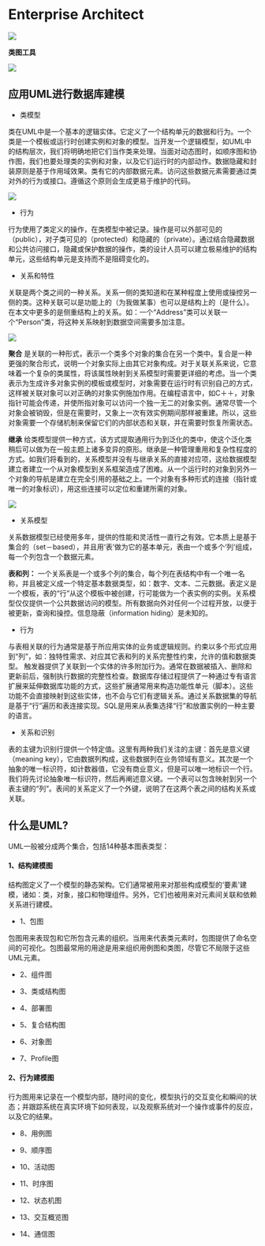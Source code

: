 # Enterprise Architect

![](./EA/001.png)


**类图工具**

![](./EA/002.png)

## 应用UML进行数据库建模

+ 类模型

类在UML中是一个基本的逻辑实体。它定义了一个结构单元的数据和行为。一个类是一个模板或运行时创建实例和对象的模型。当开发一个逻辑模型，如UML中的结构层次，我们将明确地把它们当作类来处理。当面对动态图时，如顺序图和协作图，我们也要处理类的实例和对象，以及它们运行时的内部动作。数据隐藏和封装原则是基于作用域效果。类有它的内部数据元素。访问这些数据元素需要通过类对外的行为或接口。遵循这个原则会生成更易于维护的代码。

![](./EA/003.gif)

+ 行为

行为使用了类定义的操作，在类模型中被记录。操作是可以外部可见的（public），对子类可见的（protected）和隐藏的（private）。通过结合隐藏数据和公共访问接口，隐藏或保护数据的操作，类的设计人员可以建立极易维护的结构单元，这些结构单元是支持而不是阻碍变化的。

+ 关系和特性

关联是两个类之间的一种关系。关系一侧的类知道和在某种程度上使用或操控另一侧的类。这种关联可以是功能上的（为我做某事）也可以是结构上的（是什么）。在本文中更多的是侧重结构上的关系。如：一个“Address”类可以关联一个“Person”类，将这种关系映射到数据空间需要多加注意。

![](./EA/004.gif)

**聚合** 是关联的一种形式，表示一个类多个对象的集合在另一个类中。复合是一种更强的聚合形式，说明一个对象实际上由其它对象构成。对于关联关系来说，它意味着一个复杂的类属性，将该属性映射到关系模型时需要更详细的考虑。当一个类表示为生成许多对象实例的模板或模型时，对象需要在运行时有识别自己的方式，这样被关联对象可以对正确的对象实例施加作用。在编程语言中，如C＋＋，对象指针可能会传递，并使所指对象可以访问一个独一无二的对象实例。通常尽管一个对象会被销毁，但是在需要时，又象上一次有效实例期间那样被重建。所以，这些对象需要一个存储机制来保留它们的内部状态和关联，并在需要时恢复所需状态。

**继承** 给类模型提供一种方式，该方式提取通用行为到泛化的类中，使这个泛化类稍后可以做为在一般主题上诸多变异的原形。继承是一种管理重用和复杂性程度的方式。如我们将看到的，关系模型并没有与继承关系的直接对应项，这给数据模型建立者建立一个从对象模型到关系框架造成了困难。从一个运行时的对象到另外一个对象的导航是建立在完全引用的基础之上。一个对象有多种形式的连接（指针或唯一的对象标识），用这些连接可以定位和重建所需的对象。

![](./EA/005.gif)

+ 关系模型

关系数据模型已经使用多年，提供的性能和灵活性一直行之有效。它本质上是基于集合的（set－based），并且用‘表’做为它的基本单元，表由一个或多个‘列’组成，每一个列包含一个数据元素。

**表和列：** 一个关系表是一个或多个列的集合，每个列在表结构中有一个唯一名称，并且被定义成一个特定基本数据类型，如：数字、文本、二元数据。表定义是一个模板，表的“行”从这个模板中被创建，行可能做为一个表实例的实例。关系模型仅仅提供一个公共数据访问的模型。所有数据向外对任何一个过程开放，以便于被更新，查询和操控。信息隐蔽（information hiding）是未知的。

+ 行为

与表相关联的行为通常是基于所应用实体的业务或逻辑规则。约束以多个形式应用到“列”，如：独特性需求、对应其它表和列的关系完整性约束，允许的值和数据类型。
触发器提供了关联到一个实体的许多附加行为。通常在数据被插入、删除和更新前后，强制执行数据的完整性检查。数据库存储过程提供了一种通过专有语言扩展来延伸数据库功能的方式，这些扩展通常用来构造功能性单元（脚本）。这些功能不会直接映射到这些实体，也不会与它们有逻辑关系。通过关系数据集的导航是基于“行”遍历和表连接实现。SQL是用来从表集选择“行”和放置实例的一种主要的语言。

+ 关系和识别

表的主键为识别行提供一个特定值。这里有两种我们关注的主键：首先是意义键（meaning key），它由数据列构成，这些数据列在业务领域有意义。其次是一个抽象的唯一标识符，如计数器值，它没有商业意义，但是可以唯一地标识一个行。我们将先讨论抽象唯一标识符，然后再阐述意义键。一个表可以包含映射到另一个表主键的“列”。表间的关系定义了一个外键，说明了在这两个表之间的结构关系或关联。

## 什么是UML?

UML一般被分成两个集合，包括14种基本图表类型：

#### 1、结构建模图

结构图定义了一个模型的静态架构。它们通常被用来对那些构成模型的‘要素'建模，诸如：类，对象，接口和物理组件。另外，它们也被用来对元素间关联和依赖关系进行建模。

+ 1、包图

包图用来表现包和它所包含元素的组织。当用来代表类元素时，包图提供了命名空间的可视化。包图最常用的用途是用来组织用例图和类图，尽管它不局限于这些UML元素。

+ 2、组件图

+ 3、类或结构图

+ 4、部署图

+ 5、复合结构图

+ 6、对象图

+ 7、Profile图





#### 2、行为建模图

行为图用来记录在一个模型内部，随时间的变化，模型执行的交互变化和瞬间的状态；并跟踪系统在真实环境下如何表现，以及观察系统对一个操作或事件的反应，以及它的结果。

+ 8、用例图

+ 9、顺序图

+ 10、活动图

+ 11、时序图

+ 12、状态机图

+ 13、交互概览图

+ 14、通信图
